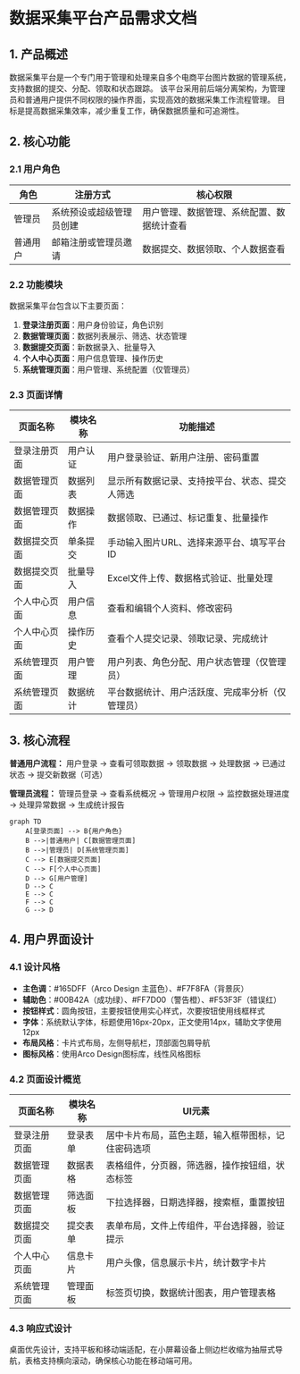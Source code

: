 # 数据采集平台产品需求文档

## 1. 产品概述

数据采集平台是一个专门用于管理和处理来自多个电商平台图片数据的管理系统，支持数据的提交、分配、领取和状态跟踪。
该平台采用前后端分离架构，为管理员和普通用户提供不同权限的操作界面，实现高效的数据采集工作流程管理。
目标是提高数据采集效率，减少重复工作，确保数据质量和可追溯性。

## 2. 核心功能

### 2.1 用户角色

| 角色 | 注册方式 | 核心权限 |
|------|----------|----------|
| 管理员 | 系统预设或超级管理员创建 | 用户管理、数据管理、系统配置、数据统计查看 |
| 普通用户 | 邮箱注册或管理员邀请 | 数据提交、数据领取、个人数据查看 |

### 2.2 功能模块

数据采集平台包含以下主要页面：
1. **登录注册页面**：用户身份验证，角色识别
2. **数据管理页面**：数据列表展示、筛选、状态管理
3. **数据提交页面**：新数据录入、批量导入
4. **个人中心页面**：用户信息管理、操作历史
5. **系统管理页面**：用户管理、系统配置（仅管理员）

### 2.3 页面详情

| 页面名称 | 模块名称 | 功能描述 |
|----------|----------|----------|
| 登录注册页面 | 用户认证 | 用户登录验证、新用户注册、密码重置 |
| 数据管理页面 | 数据列表 | 显示所有数据记录、支持按平台、状态、提交人筛选 |
| 数据管理页面 | 数据操作 | 数据领取、已通过、标记重复、批量操作 |
| 数据提交页面 | 单条提交 | 手动输入图片URL、选择来源平台、填写平台ID |
| 数据提交页面 | 批量导入 | Excel文件上传、数据格式验证、批量处理 |
| 个人中心页面 | 用户信息 | 查看和编辑个人资料、修改密码 |
| 个人中心页面 | 操作历史 | 查看个人提交记录、领取记录、完成统计 |
| 系统管理页面 | 用户管理 | 用户列表、角色分配、用户状态管理（仅管理员） |
| 系统管理页面 | 数据统计 | 平台数据统计、用户活跃度、完成率分析（仅管理员） |

## 3. 核心流程

**普通用户流程：**
用户登录 → 查看可领取数据 → 领取数据 → 处理数据 → 已通过状态 → 提交新数据（可选）

**管理员流程：**
管理员登录 → 查看系统概况 → 管理用户权限 → 监控数据处理进度 → 处理异常数据 → 生成统计报告

```mermaid
graph TD
    A[登录页面] --> B{用户角色}
    B -->|普通用户| C[数据管理页面]
    B -->|管理员| D[系统管理页面]
    C --> E[数据提交页面]
    C --> F[个人中心页面]
    D --> G[用户管理]
    D --> C
    E --> C
    F --> C
    G --> D
```

## 4. 用户界面设计

### 4.1 设计风格

- **主色调**：#165DFF（Arco Design 主蓝色）、#F7F8FA（背景灰）
- **辅助色**：#00B42A（成功绿）、#FF7D00（警告橙）、#F53F3F（错误红）
- **按钮样式**：圆角按钮，主要按钮使用实心样式，次要按钮使用线框样式
- **字体**：系统默认字体，标题使用16px-20px，正文使用14px，辅助文字使用12px
- **布局风格**：卡片式布局，左侧导航栏，顶部面包屑导航
- **图标风格**：使用Arco Design图标库，线性风格图标

### 4.2 页面设计概览

| 页面名称 | 模块名称 | UI元素 |
|----------|----------|---------|
| 登录注册页面 | 登录表单 | 居中卡片布局，蓝色主题，输入框带图标，记住密码选项 |
| 数据管理页面 | 数据表格 | 表格组件，分页器，筛选器，操作按钮组，状态标签 |
| 数据管理页面 | 筛选面板 | 下拉选择器，日期选择器，搜索框，重置按钮 |
| 数据提交页面 | 提交表单 | 表单布局，文件上传组件，平台选择器，验证提示 |
| 个人中心页面 | 信息卡片 | 用户头像，信息展示卡片，统计数字卡片 |
| 系统管理页面 | 管理面板 | 标签页切换，数据统计图表，用户管理表格 |

### 4.3 响应式设计

桌面优先设计，支持平板和移动端适配，在小屏幕设备上侧边栏收缩为抽屉式导航，表格支持横向滚动，确保核心功能在移动端可用。